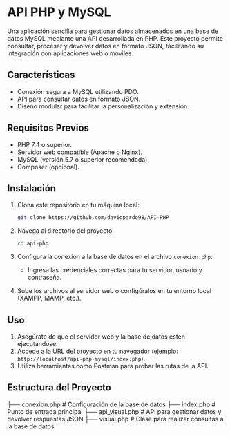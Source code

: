 # API PHP y MySQL

Una aplicación sencilla para gestionar datos almacenados en una base de datos MySQL mediante una API desarrollada en PHP. Este proyecto permite consultar, procesar y devolver datos en formato JSON, facilitando su integración con aplicaciones web o móviles.

## Características
- Conexión segura a MySQL utilizando PDO.
- API para consultar datos en formato JSON.
- Diseño modular para facilitar la personalización y extensión.

## Requisitos Previos
- PHP 7.4 o superior.
- Servidor web compatible (Apache o Nginx).
- MySQL (versión 5.7 o superior recomendada).
- Composer (opcional).

## Instalación
1. Clona este repositorio en tu máquina local:
    ```bash
    git clone https://github.com/davidpardo98/API-PHP
    ```
2. Navega al directorio del proyecto:
    ```bash
    cd api-php
    ```
3. Configura la conexión a la base de datos en el archivo `conexion.php`:
    - Ingresa las credenciales correctas para tu servidor, usuario y contraseña.

4. Sube los archivos al servidor web o configúralos en tu entorno local (XAMPP, MAMP, etc.).

## Uso
1. Asegúrate de que el servidor web y la base de datos estén ejecutándose.
2. Accede a la URL del proyecto en tu navegador (ejemplo: `http://localhost/api-php-mysql/index.php`).
3. Utiliza herramientas como Postman para probar las rutas de la API.

## Estructura del Proyecto
├── conexion.php # Configuración de la base de datos 
├── index.php # Punto de entrada principal 
├── api_visual.php # API para gestionar datos y devolver respuestas JSON 
├── visual.php # Clase para realizar consultas a la base de datos

